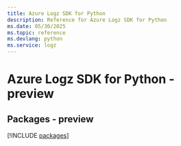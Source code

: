 ```yaml
---
title: Azure Logz SDK for Python
description: Reference for Azure Logz SDK for Python
ms.date: 05/30/2025
ms.topic: reference
ms.devlang: python
ms.service: logz
---
```

# Azure Logz SDK for Python - preview
## Packages - preview
[!INCLUDE [packages](logz-index.md)]